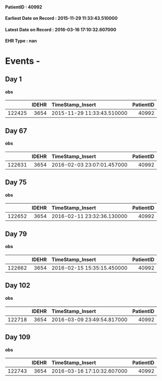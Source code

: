 
#### PatientID : 40992
#### Earliest Date on Record : 2015-11-29 11:33:43.510000
#### Latest Date on Record : 2016-03-16 17:10:32.607000
#### EHR Type : nan

# Events - 

## Day 1

#### obs
|        |   IDEHR | TimeStamp_Insert           |   PatientID |
|-------:|--------:|:---------------------------|------------:|
| 122425 |    3654 | 2015-11-29 11:33:43.510000 |       40992 |


## Day 67

#### obs
|        |   IDEHR | TimeStamp_Insert           |   PatientID |
|-------:|--------:|:---------------------------|------------:|
| 122631 |    3654 | 2016-02-03 23:07:01.457000 |       40992 |


## Day 75

#### obs
|        |   IDEHR | TimeStamp_Insert           |   PatientID |
|-------:|--------:|:---------------------------|------------:|
| 122652 |    3654 | 2016-02-11 23:32:36.130000 |       40992 |


## Day 79

#### obs
|        |   IDEHR | TimeStamp_Insert           |   PatientID |
|-------:|--------:|:---------------------------|------------:|
| 122662 |    3654 | 2016-02-15 15:35:15.450000 |       40992 |


## Day 102

#### obs
|        |   IDEHR | TimeStamp_Insert           |   PatientID |
|-------:|--------:|:---------------------------|------------:|
| 122718 |    3654 | 2016-03-09 23:49:54.817000 |       40992 |


## Day 109

#### obs
|        |   IDEHR | TimeStamp_Insert           |   PatientID |
|-------:|--------:|:---------------------------|------------:|
| 122743 |    3654 | 2016-03-16 17:10:32.607000 |       40992 |


